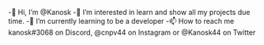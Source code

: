 
-👋 Hi, I’m @Kanosk
-👀 I’m interested in learn and show all my projects due time.
-🌱 I’m currently learning to be a developer
-📫 How to reach me kanosk#3068 on Discord, @cnpv44 on Instagram or @Kanosk44 on Twitter

<!---
Kanosk/Kanosk is a ✨ special ✨ repository because its `README.md` (this file) appears on your GitHub profile.
You can click the Preview link to take a look at your changes.
--->
